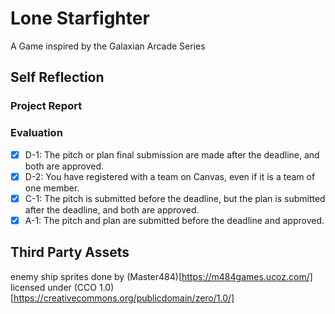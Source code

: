 # Lone Starfighter
A Game inspired by the Galaxian Arcade Series
## Self Reflection
### Project Report
### Evaluation
  - [x] D-1: The pitch or plan final submission are made after the deadline, and both are approved.
  - [x] D-2: You have registered with a team on Canvas, even if it is a team of one member.
  - [x] C-1: The pitch is submitted before the deadline, but the plan is submitted after the deadline, and both are approved.
  - [x] A-1: The pitch and plan are submitted before the deadline and approved.
## Third Party Assets
enemy ship sprites done by (Master484)[https://m484games.ucoz.com/] licensed under (CCO 1.0)[https://creativecommons.org/publicdomain/zero/1.0/]
